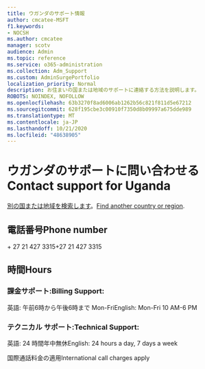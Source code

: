 ```yaml
---
title: ウガンダのサポート情報
author: cmcatee-MSFT
f1.keywords:
- NOCSH
ms.author: cmcatee
manager: scotv
audience: Admin
ms.topic: reference
ms.service: o365-administration
ms.collection: Adm_Support
ms.custom: AdminSurgePortfolio
localization_priority: Normal
description: お住まいの国または地域のサポートに連絡する方法を説明します。
ROBOTS: NOINDEX, NOFOLLOW
ms.openlocfilehash: 63b3270f8ad6006ab1262b56c821f811d5e67212
ms.sourcegitcommit: 628f195cbe3c00910f7350d8b09997a675dde989
ms.translationtype: MT
ms.contentlocale: ja-JP
ms.lasthandoff: 10/21/2020
ms.locfileid: "48638905"
---
```

# <a name="contact-support-for-uganda"></a><span data-ttu-id="d21ec-103">ウガンダのサポートに問い合わせる</span><span class="sxs-lookup"><span data-stu-id="d21ec-103">Contact support for Uganda</span></span>

<span data-ttu-id="d21ec-104">[別の国または地域を検索します](../contact-support-for-business-products.md)。</span><span class="sxs-lookup"><span data-stu-id="d21ec-104">[Find another country or region](../contact-support-for-business-products.md).</span></span>

## <a name="phone-number"></a><span data-ttu-id="d21ec-105">電話番号</span><span class="sxs-lookup"><span data-stu-id="d21ec-105">Phone number</span></span>
<span data-ttu-id="d21ec-106">+ 27 21 427 3315</span><span class="sxs-lookup"><span data-stu-id="d21ec-106">+27 21 427 3315</span></span>

## <a name="hours"></a><span data-ttu-id="d21ec-107">時間</span><span class="sxs-lookup"><span data-stu-id="d21ec-107">Hours</span></span>
### <a name="billing-support"></a><span data-ttu-id="d21ec-108">課金サポート:</span><span class="sxs-lookup"><span data-stu-id="d21ec-108">Billing Support:</span></span>

<span data-ttu-id="d21ec-109">英語: 午前6時から午後6時まで Mon-Fri</span><span class="sxs-lookup"><span data-stu-id="d21ec-109">English: Mon-Fri 10 AM-6 PM</span></span>

### <a name="technical-support"></a><span data-ttu-id="d21ec-110">テクニカル サポート:</span><span class="sxs-lookup"><span data-stu-id="d21ec-110">Technical Support:</span></span>

<span data-ttu-id="d21ec-111">英語: 24 時間年中無休</span><span class="sxs-lookup"><span data-stu-id="d21ec-111">English: 24 hours a day, 7 days a week</span></span>

<span data-ttu-id="d21ec-112">国際通話料金の適用</span><span class="sxs-lookup"><span data-stu-id="d21ec-112">International call charges apply</span></span>
